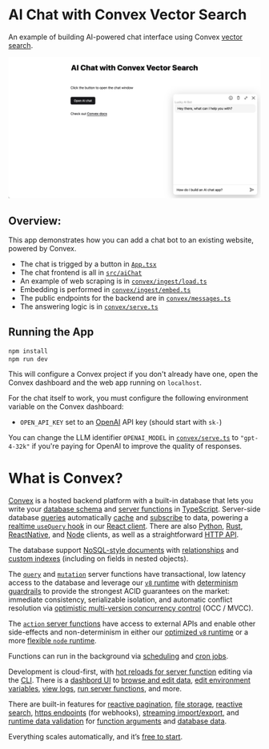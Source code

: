 # AI Chat with Convex Vector Search

An example of building AI-powered chat interface using Convex
[vector search](https://docs.convex.dev/vector-search).

![Screenshot of a website with AI chat modal open](./screenshot.png "AI chat UI")

## Overview:

This app demonstrates how you can add a chat bot to an existing website, powered
by Convex.

- The chat is trigged by a button in [`App.tsx`](./src/App.tsx)
- The chat frontend is all in [`src/aiChat`](./src/aiChat/index.tsx)
- An example of web scraping is in
  [`convex/ingest/load.ts`](./convex/ingest/load.ts)
- Embedding is performed in [`convex/ingest/embed.ts`](./convex/ingest/embed.ts)
- The public endpoints for the backend are in
  [`convex/messages.ts`](./convex/messages.ts)
- The answering logic is in [`convex/serve.ts`](./convex/serve.ts)

## Running the App

```
npm install
npm run dev
```

This will configure a Convex project if you don't already have one, open the
Convex dashboard and the web app running on `localhost`.

For the chat itself to work, you must configure the following environment
variable on the Convex dashboard:

- `OPEN_API_KEY` set to an [OpenAI](https://platform.openai.com/) API key
  (should start with `sk-`)

You can change the LLM identifier `OPENAI_MODEL` in
[`convex/serve.ts`](./convex/serve.ts) to `"gpt-4-32k"` if you're paying for
OpenAI to improve the quality of responses.

# What is Convex?

[Convex](https://convex.dev) is a hosted backend platform with a built-in
database that lets you write your
[database schema](https://docs.convex.dev/database/schemas) and
[server functions](https://docs.convex.dev/functions) in
[TypeScript](https://docs.convex.dev/typescript). Server-side database
[queries](https://docs.convex.dev/functions/query-functions) automatically
[cache](https://docs.convex.dev/functions/query-functions#caching--reactivity)
and [subscribe](https://docs.convex.dev/client/react#reactivity) to data,
powering a
[realtime `useQuery` hook](https://docs.convex.dev/client/react#fetching-data)
in our [React client](https://docs.convex.dev/client/react). There are also
[Python](https://docs.convex.dev/client/python),
[Rust](https://docs.convex.dev/client/rust),
[ReactNative](https://docs.convex.dev/client/react-native), and
[Node](https://docs.convex.dev/client/javascript) clients, as well as a
straightforward
[HTTP API](https://github.com/get-convex/convex-js/blob/main/src/browser/http_client.ts#L40).

The database support
[NoSQL-style documents](https://docs.convex.dev/database/document-storage) with
[relationships](https://docs.convex.dev/database/document-ids) and
[custom indexes](https://docs.convex.dev/database/indexes/) (including on fields
in nested objects).

The [`query`](https://docs.convex.dev/functions/query-functions) and
[`mutation`](https://docs.convex.dev/functions/mutation-functions) server
functions have transactional, low latency access to the database and leverage
our [`v8` runtime](https://docs.convex.dev/functions/runtimes) with
[determinism guardrails](https://docs.convex.dev/functions/runtimes#using-randomness-and-time-in-queries-and-mutations)
to provide the strongest ACID guarantees on the market: immediate consistency,
serializable isolation, and automatic conflict resolution via
[optimistic multi-version concurrency control](https://docs.convex.dev/database/advanced/occ)
(OCC / MVCC).

The [`action` server functions](https://docs.convex.dev/functions/actions) have
access to external APIs and enable other side-effects and non-determinism in
either our [optimized `v8` runtime](https://docs.convex.dev/functions/runtimes)
or a more
[flexible `node` runtime](https://docs.convex.dev/functions/runtimes#nodejs-runtime).

Functions can run in the background via
[scheduling](https://docs.convex.dev/scheduling/scheduled-functions) and
[cron jobs](https://docs.convex.dev/scheduling/cron-jobs).

Development is cloud-first, with
[hot reloads for server function](https://docs.convex.dev/cli#run-the-convex-dev-server)
editing via the [CLI](https://docs.convex.dev/cli). There is a
[dashbord UI](https://docs.convex.dev/dashboard) to
[browse and edit data](https://docs.convex.dev/dashboard/deployments/data),
[edit environment variables](https://docs.convex.dev/production/environment-variables),
[view logs](https://docs.convex.dev/dashboard/deployments/logs),
[run server functions](https://docs.convex.dev/dashboard/deployments/functions),
and more.

There are built-in features for
[reactive pagination](https://docs.convex.dev/database/pagination),
[file storage](https://docs.convex.dev/file-storage),
[reactive search](https://docs.convex.dev/text-search),
[https endpoints](https://docs.convex.dev/functions/http-actions) (for
webhooks),
[streaming import/export](https://docs.convex.dev/database/import-export/), and
[runtime data validation](https://docs.convex.dev/database/schemas#validators)
for [function arguments](https://docs.convex.dev/functions/args-validation) and
[database data](https://docs.convex.dev/database/schemas#schema-validation).

Everything scales automatically, and it’s
[free to start](https://www.convex.dev/plans).
